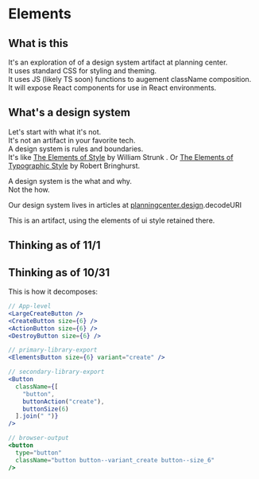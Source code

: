 # Elements

## What is this

It's an exploration of of a design system artifact at planning center.  
It uses standard CSS for styling and theming.  
It uses JS (likely TS soon) functions to augement className composition.  
It will expose React components for use in React environments.  


## What's a design system

Let's start with what it's not.  
It's not an artifact in your favorite tech.  
A design system is rules and boundaries.  
It's like [The Elements of Style](https://www.amazon.com/Elements-Style-William-Strunk-Jr/dp/194564401X) by William Strunk . 
Or [The Elements of Typographic Style](https://www.amazon.com/Elements-Typographic-Style-Version-Anniversary/dp/0881792128/ref=sr_1_3?s=books&ie=UTF8&qid=1541017945&sr=1-3&keywords=robert+bringhurst) by Robert Bringhurst.

A design system is the what and why.  
Not the how.

Our design system lives in articles at [planningcenter.design](https://planningcenter.design).decodeURI

This is an artifact, using the elements of ui style retained there.

## Thinking as of 11/1



## Thinking as of 10/31

This is how it decomposes:

```jsx
// App-level
<LargeCreateButton />
<CreateButton size={6} />
<ActionButton size={6} />
<DestroyButton size={6} />

// primary-library-export
<ElementsButton size={6} variant="create" />

// secondary-library-export
<Button
  className={[
    "button",
    buttonAction("create"),
    buttonSize(6)
  ].join(" ")}
/>

// browser-output
<button
  type="button"
  className="button button--variant_create button--size_6"
/>
```
